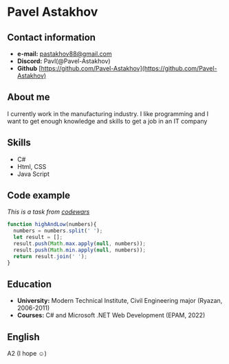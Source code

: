 # Pavel Astakhov

## Contact information
- **e-mail:** pastakhov88@gmail.com
- **Discord:** Pavl(@Pavel-Astakhov)
- **Github** [https://github.com/Pavel-Astakhov](https://github.com/Pavel-Astakhov)

## About me
I currently work in the manufacturing industry. I like programming and I want to get enough knowledge and skills to get a job in an IT company

## Skills
- C#
- Html, CSS
- Java Script

## Code example
_This is a task from [codewars](https://www.codewars.com/kata/554b4ac871d6813a03000035)_

```javascript
function highAndLow(numbers){
  numbers = numbers.split(' ');
  let result = [];
  result.push(Math.max.apply(null, numbers));
  result.push(Math.min.apply(null, numbers));
  return result.join(' ');
}
```

## Education
- **University:** Modern Technical Institute, Civil Engineering major (Ryazan, 2006-2011)
- **Courses:** C# and Microsoft .NET Web Development (EPAM, 2022)

## English
A2 (I hope ☺)